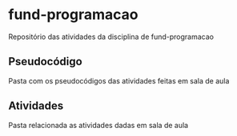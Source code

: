 # fund-programacao
 Repositório das atividades da disciplina de fund-programacao

 ## Pseudocódigo
 Pasta com os pseudocódigos das atividades feitas em sala de aula

## Atividades
Pasta relacionada as atividades dadas em sala de aula